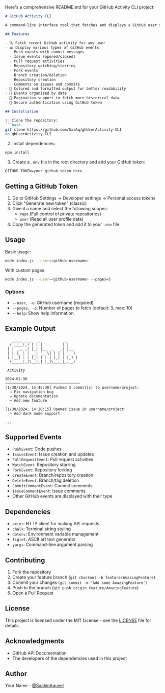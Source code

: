Here's a comprehensive README.md for your GitHub Activity CLI project:

```markdown
# GitHub Activity CLI

A command-line interface tool that fetches and displays a GitHub user's recent activity in a beautifully formatted output.

## Features

- 🔍 Fetch recent GitHub activity for any user
- 📊 Display various types of GitHub events:
  - Push events with commit messages
  - Issue events (opened/closed)
  - Pull request activities
  - Repository watching/starring
  - Fork events
  - Branch creation/deletion
  - Repository creation
  - Comments on issues and commits
- 🎨 Colored and formatted output for better readability
- 📅 Events organized by date
- 📄 Pagination support to fetch more historical data
- 🔑 Secure authentication using GitHub token

## Installation

1. Clone the repository:
```bash
git clone https://github.com/SxxAq/ghUserActivity-CLI
cd ghUserActivity-CLI
```

2. Install dependencies:
```bash
npm install
```

3. Create a `.env` file in the root directory and add your GitHub token:
```env
GITHUB_TOKEN=your_github_token_here
```

## Getting a GitHub Token

1. Go to GitHub Settings -> Developer settings -> Personal access tokens
2. Click "Generate new token" (classic)
3. Give it a name and select the following scopes:
   - `repo` (Full control of private repositories)
   - `user` (Read all user profile data)
4. Copy the generated token and add it to your `.env` file

## Usage

Basic usage:
```bash
node index.js --user=<github-username>
```

With custom pages:
```bash
node index.js --user=<github-username> --pages=5
```

### Options

- `--user, -u`: GitHub username (required)
- `--pages, -p`: Number of pages to fetch (default: 3, max: 10)
- `--help`: Show help information

## Example Output

```
   _____ _ _   _           _     
  / ____(_) | | |         | |    
 | |  __ _| |_| |__  _   _| |__  
 | | |_ | | __| '_ \| | | | '_ \ 
 | |__| | | |_| | | | |_| | |_) |
  \_____|_|\__|_| |_|\__,_|_.__/ 
                                 
 Activity

2024-01-30
──────────────────────────────────
[1/30/2024, 15:45:30] Pushed 3 commit(s) to username/project:
  → Fix navigation bug
  → Update documentation
  → Add new feature

[1/30/2024, 14:20:15] Opened issue in username/project:
  → Add dark mode support

...
```

## Supported Events

- `PushEvent`: Code pushes
- `IssuesEvent`: Issue creation and updates
- `PullRequestEvent`: Pull request activities
- `WatchEvent`: Repository starring
- `ForkEvent`: Repository forking
- `CreateEvent`: Branch/repository creation
- `DeleteEvent`: Branch/tag deletion
- `CommitCommentEvent`: Commit comments
- `IssueCommentEvent`: Issue comments
- Other GitHub events are displayed with their type

## Dependencies

- `axios`: HTTP client for making API requests
- `chalk`: Terminal string styling
- `dotenv`: Environment variable management
- `figlet`: ASCII art text generator
- `yargs`: Command-line argument parsing

## Contributing

1. Fork the repository
2. Create your feature branch (`git checkout -b feature/AmazingFeature`)
3. Commit your changes (`git commit -m 'Add some AmazingFeature'`)
4. Push to the branch (`git push origin feature/AmazingFeature`)
5. Open a Pull Request

## License

This project is licensed under the MIT License - see the [LICENSE](LICENSE) file for details.

## Acknowledgments

- GitHub API Documentation
- The developers of the dependencies used in this project

## Author

Your Name - [@SaalimAqueel](https://github.com/SxxAq)
